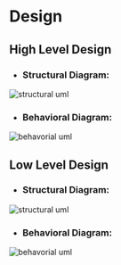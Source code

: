 # Design
## High Level Design
- ### Structural Diagram:
![structural uml](https://user-images.githubusercontent.com/61946877/132567941-4294d216-30ac-4ac7-8ba3-fe84323f51b9.png)


- ### Behavioral Diagram:
![behavorial uml](https://user-images.githubusercontent.com/61946877/132569772-6cdc6c0b-b68c-427c-a019-5d9c6f720073.png)


## Low Level Design
- ### Structural Diagram:
![structural uml](https://user-images.githubusercontent.com/61946877/132573891-f0e5a5fa-6f95-49ed-95f0-bccbc53c7dc6.png)


- ### Behavioral Diagram:
![behavorial uml](https://user-images.githubusercontent.com/61946877/132573342-f88e993e-1c5c-42f3-85fc-f9778d5dd329.png)


